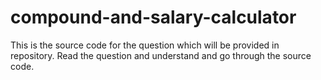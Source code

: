 # compound-and-salary-calculator
This is the source code for the question which will be provided in repository.
Read the question and understand and go through the source code.
